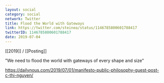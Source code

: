 ```yaml
---
layout: social
category: social
network: Twitter
title: Flood the World with Gateways
link: https://twitter.com/steinea/status/1146785800601788417
twitterID: 1146785800601788417
date: 2019-07-04
---
```


[[2019]] / [[Posting]]

"We need to flood the world with gateways of every shape and size"

<https://dailynous.com/2019/07/01/manifesto-public-philosophy-guest-post-c-thi-nguyen/>
